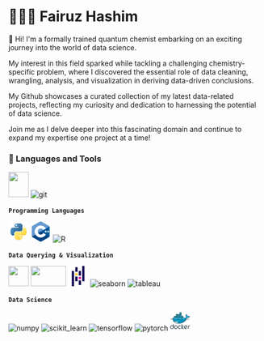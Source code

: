 # 👩🏾‍💻 Fairuz Hashim
👋 Hi! I'm a formally trained quantum chemist embarking on an exciting journey into the world of data science. 

My interest in this field sparked while tackling a challenging chemistry-specific problem, where I discovered the essential role of data cleaning, wrangling, analysis, and visualization in deriving data-driven conclusions. 

My Github showcases a curated collection of my latest data-related projects, reflecting my curiosity and dedication to harnessing the potential of data science. 

Join me as I delve deeper into this fascinating domain and continue to expand my expertise one project at a time! 

<h3 align="left">💼 Languages and Tools</h3>
<p align="left"> 
<img src="https://upload.wikimedia.org/wikipedia/commons/thumb/3/38/Jupyter_logo.svg/1767px-Jupyter_logo.svg.png" width="40" height="50"/>
<img src="https://www.vectorlogo.zone/logos/git-scm/git-scm-icon.svg" alt="git" width="40" height="40"/>
</p>

**`Programming Languages`** 
<p align="left"> 
<img src="https://raw.githubusercontent.com/devicons/devicon/master/icons/python/python-original.svg" alt="python" width="40" height="40"/> 
<img src="https://raw.githubusercontent.com/devicons/devicon/master/icons/cplusplus/cplusplus-original.svg" alt="cplusplus" width="40" height="40"/> 
<img src="https://encrypted-tbn0.gstatic.com/images?q=tbn:ANd9GcR6rEgMgXN5PvNM3YXRjTLCp8RyWEkg5QmRfkxzu-BRnw&s" alt="R" width="50" height="40"/> 
</p>

**`Data Querying & Visualization`** <p align="left"> 
<img src="https://decatec.de/wp-content/uploads/2021/06/PostgreSQL_Logo.png" width="40" height="40"/> 
<img src="https://cxl.com/wp-content/uploads/2019/10/google-bigquery-logo-1.png" width="70" height="40"/> 
<img src="https://raw.githubusercontent.com/devicons/devicon/2ae2a900d2f041da66e950e4d48052658d850630/icons/pandas/pandas-original.svg" alt="pandas" width="40" height="40"/> 
<img src="https://seaborn.pydata.org/_images/logo-mark-lightbg.svg" alt="seaborn" width="40" height="40"/> 
<img src="https://logowik.com/content/uploads/images/tableau-software.jpg"  alt="tableau" width="50" height="40"/> 
</p>

**`Data Science`**  
<p align="left"> 
<img src="https://upload.wikimedia.org/wikipedia/commons/thumb/3/31/NumPy_logo_2020.svg/1024px-NumPy_logo_2020.svg.png" alt="numpy" width="80" height="40"/> 
<img src="https://upload.wikimedia.org/wikipedia/commons/0/05/Scikit_learn_logo_small.svg" alt="scikit_learn" width="40" height="40"/> 
<img src="https://www.vectorlogo.zone/logos/tensorflow/tensorflow-icon.svg" alt="tensorflow" width="40" height="40"/> 
<img src="https://www.vectorlogo.zone/logos/pytorch/pytorch-icon.svg" alt="pytorch" width="40" height="40"/>  
<img src="https://raw.githubusercontent.com/devicons/devicon/master/icons/docker/docker-original-wordmark.svg" alt="docker" width="40" height="40"/> 
</p>

